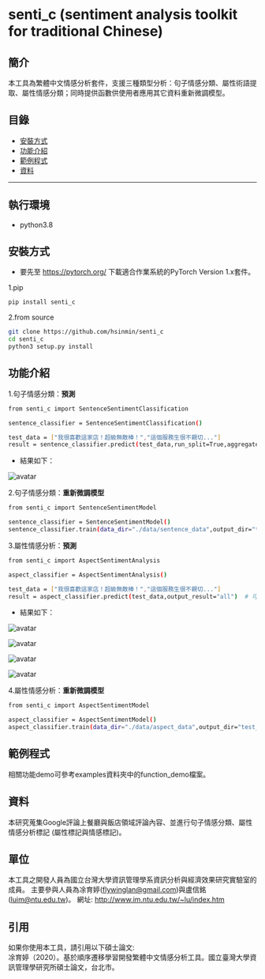 # senti_c (sentiment analysis toolkit for traditional Chinese)

## 簡介
本工具為繁體中文情感分析套件，支援三種類型分析：句子情感分類、屬性術語提取、屬性情感分類；同時提供函數供使用者應用其它資料重新微調模型。

## 目錄
* [安裝方式](#安装方式)
* [功能介紹](#功能介紹)
* [範例程式](#範例程式)
* [資料](#資料)

---

## 執行環境
* python3.8 

## 安裝方式
* 要先至 https://pytorch.org/ 下載適合作業系統的PyTorch Version 1.x套件。

1.pip 
```bash
pip install senti_c 
```

2.from source

```bash
git clone https://github.com/hsinmin/senti_c
cd senti_c
python3 setup.py install
```

## 功能介紹
1.句子情感分類：**預測**

```bash
from senti_c import SentenceSentimentClassification

sentence_classifier = SentenceSentimentClassification()

test_data = ["我很喜歡這家店！超級無敵棒！","這個服務生很不親切..."]  
result = sentence_classifier.predict(test_data,run_split=True,aggregate_strategy=False)  # 可依據需求調整參數
```
    
* 結果如下：

![avatar](https://upload.cc/i1/2020/08/04/LsiTvH.jpg)


2.句子情感分類：**重新微調模型**

```bash
from senti_c import SentenceSentimentModel

sentence_classifier = SentenceSentimentModel()
sentence_classifier.train(data_dir="./data/sentence_data",output_dir="test_fine_tuning_sent")  # 可依據需求調整參數
```


3.屬性情感分析：**預測**

```bash
from senti_c import AspectSentimentAnalysis

aspect_classifier = AspectSentimentAnalysis()

test_data = ["我很喜歡這家店！超級無敵棒！","這個服務生很不親切..."]   
result = aspect_classifier.predict(test_data,output_result="all")  # 可依據需求調整參數
```
*  結果如下：

![avatar](https://upload.cc/i1/2020/08/04/sfOrPp.jpg)

![avatar](https://upload.cc/i1/2020/08/04/qhECn7.jpg)

![avatar](https://upload.cc/i1/2020/08/04/otg9XV.jpg)

![avatar](https://upload.cc/i1/2020/08/04/u2Exd9.jpg)



4.屬性情感分析：**重新微調模型**

```bash
from senti_c import AspectSentimentModel

aspect_classifier = AspectSentimentModel()
aspect_classifier.train(data_dir="./data/aspect_data",output_dir="test_fine_tuning_aspect")  # 可依據需求調整參數
```

## 範例程式
相關功能demo可參考examples資料夾中的function_demo檔案。



## 資料
本研究蒐集Google評論上餐廳與飯店領域評論內容、並進行句子情感分類、屬性情感分析標記 (屬性標記與情感標記)。

## 單位
本工具之開發人員為國立台灣大學資訊管理學系資訊分析與經濟效果研究實驗室的成員。
主要參與人員為凃育婷(flywinglan@gmail.com)與盧信銘(luim@ntu.edu.tw)。
網址: http://www.im.ntu.edu.tw/~lu/index.htm


## 引用
如果你使用本工具，請引用以下碩士論文:    
凃育婷（2020）。基於順序遷移學習開發繁體中文情感分析工具。國立臺灣大學資訊管理學研究所碩士論文，台北市。













